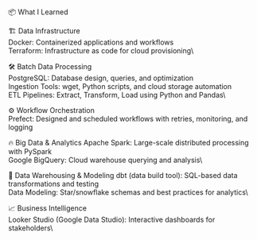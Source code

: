 📦 What I Learned

🏗 Data Infrastructure\
Docker: Containerized applications and workflows\
Terraform: Infrastructure as code for cloud provisioning\

🛠 Batch Data Processing\
PostgreSQL: Database design, queries, and optimization\
Ingestion Tools: wget, Python scripts, and cloud storage automation\
ETL Pipelines: Extract, Transform, Load using Python and Pandas\

⚙ Workflow Orchestration\
Prefect: Designed and scheduled workflows with retries, monitoring, and logging

🔥 Big Data & Analytics
Apache Spark: Large-scale distributed processing with PySpark\
Google BigQuery: Cloud warehouse querying and analysis\

🧱 Data Warehousing & Modeling
dbt (data build tool): SQL-based data transformations and testing\
Data Modeling: Star/snowflake schemas and best practices for analytics\

📈 Business Intelligence\
Looker Studio (Google Data Studio): Interactive dashboards for stakeholders\
